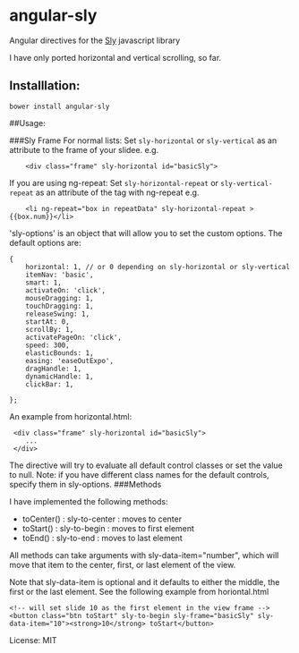 angular-sly
===========

Angular directives for the [Sly](http://github.com/darsain/sly) javascript library

I have only ported horizontal and vertical scrolling, so far.
## Installlation: 
 
```
bower install angular-sly
```
##Usage:

###Sly Frame
For normal lists:
Set `sly-horizontal` or `sly-vertical` as an attribute to the frame of your slidee. e.g.
```
	<div class="frame" sly-horizontal id="basicSly">
```

If you are using ng-repeat:
Set `sly-horizontal-repeat` or `sly-vertical-repeat` as an attribute of the tag with ng-repeat e.g.

```
	<li ng-repeat="box in repeatData" sly-horizontal-repeat >{{box.num}}</li>
```

'sly-options' is an object that will allow you to set the custom options. The default options are:

```
{
  	horizontal: 1, // or 0 depending on sly-horizontal or sly-vertical
	itemNav: 'basic',
	smart: 1,
	activateOn: 'click',
	mouseDragging: 1,
	touchDragging: 1,
	releaseSwing: 1,
	startAt: 0,
	scrollBy: 1,
	activatePageOn: 'click',
	speed: 300,
	elasticBounds: 1,
	easing: 'easeOutExpo',
	dragHandle: 1,
	dynamicHandle: 1,
	clickBar: 1,

};
```

An example from horizontal.html:
```
 <div class="frame" sly-horizontal id="basicSly">
 	...
 </div>
```

The directive will try to evaluate all default control classes or set the value to null. 
Note: if you have different class names for the default controls, specify them in sly-options. 
###Methods

I have implemented the following methods: 

* toCenter() 	: sly-to-center 	: moves to center
* toStart() 	: sly-to-begin 		: moves to first element
* toEnd() 		: sly-to-end 		: moves to last element

All methods can take arguments with sly-data-item="number", which will move that item to the center, first, or last element of the view.

Note that sly-data-item is optional and it defaults to either the middle, the first or the last element.
See the following example from horiontal.html
```
<!-- will set slide 10 as the first element in the view frame -->
<button class="btn toStart" sly-to-begin sly-frame="basicSly" sly-data-item="10"><strong>10</strong> toStart</button>
```


License: MIT
